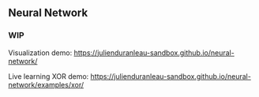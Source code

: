 ## Neural Network

### WIP

Visualization demo:
https://julienduranleau-sandbox.github.io/neural-network/

Live learning XOR demo: https://julienduranleau-sandbox.github.io/neural-network/examples/xor/
